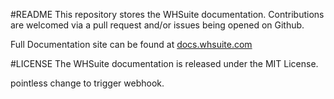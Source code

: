 #README
This repository stores the WHSuite documentation. Contributions are welcomed via a pull request and/or issues being opened on Github.

Full Documentation site can be found at [docs.whsuite.com](http://docs.whsuite.com)

#LICENSE
The WHSuite documentation is released under the MIT License.

pointless change to trigger webhook.
